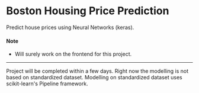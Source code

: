 # Boston Housing Price Prediction
Predict house prices using Neural Networks (keras).
#### Note

* Will surely work on the frontend for this project.


***
Project will be completed within a few days. Right now the modelling is not based on standardized dataset. Modelling on
standardized dataset uses scikit-learn's Pipeline framework.
